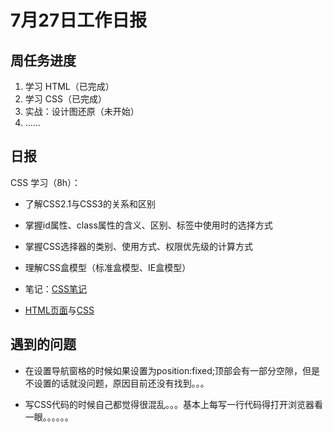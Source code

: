 # 7月27日工作日报

## 周任务进度

1. 学习 HTML（已完成）
2. 学习 CSS（已完成）
3. 实战：设计图还原（未开始）
4. ......

## 日报

CSS 学习（8h）：

 - 了解CSS2.1与CSS3的关系和区别
 
 - 掌握id属性、class属性的含义、区别、标签中使用时的选择方式

 - 掌握CSS选择器的类别、使用方式、权限优先级的计算方式

 - 理解CSS盒模型（标准盒模型、IE盒模型）

 - 笔记：[CSS笔记](https://github.com/sliop/learngit/blob/dev/CSS.md)

 - [HTML页面](https://github.com/sliop/learngit/blob/dev/task1/task_1_1_1.html)与[CSS](https://github.com/sliop/learngit/blob/dev/task1/task_1_1_1.css)

## 遇到的问题

- 在设置导航窗格的时候如果设置为position:fixed;顶部会有一部分空隙，但是不设置的话就没问题，原因目前还没有找到。。。

- 写CSS代码的时候自己都觉得很混乱。。。基本上每写一行代码得打开浏览器看一眼。。。。。。

